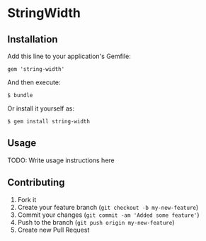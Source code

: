 # StringWidth



## Installation

Add this line to your application's Gemfile:

    gem 'string-width'

And then execute:

    $ bundle

Or install it yourself as:

    $ gem install string-width

## Usage

TODO: Write usage instructions here

## Contributing

1. Fork it
2. Create your feature branch (`git checkout -b my-new-feature`)
3. Commit your changes (`git commit -am 'Added some feature'`)
4. Push to the branch (`git push origin my-new-feature`)
5. Create new Pull Request
